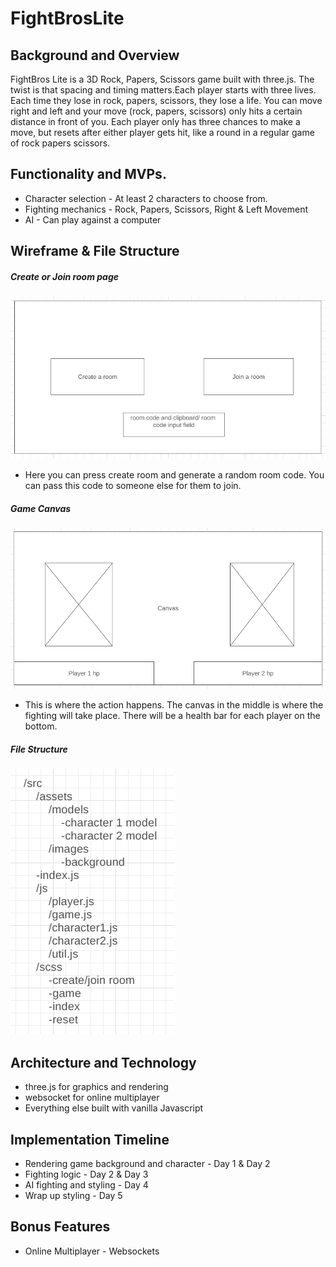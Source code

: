 # FightBrosLite

## Background and Overview
FightBros Lite is a 3D Rock, Papers, Scissors game built with three.js. The twist is that spacing and timing matters.Each player starts with three lives. Each time they lose in rock, papers, scissors, they lose a life. You can move right and left and your move (rock, papers, scissors) only hits a certain distance in front of you. Each player only has three chances to make a move, but resets after either player gets hit, like a round in a regular game of rock papers scissors.  

## Functionality and MVPs.
* Character selection - At least 2 characters to choose from.
* Fighting mechanics - Rock, Papers, Scissors, Right & Left Movement
* AI - Can play against a computer

## Wireframe & File Structure
##### Create or Join room page
![join-room](https://github.com/syangrea/FightBrosLite/blob/main/images/joinroom.PNG)

* Here you can press create room and generate a random room code. You can pass this code to someone else for them to join.

##### Game Canvas
![game-canvas](https://github.com/syangrea/FightBrosLite/blob/main/images/fightingcanvas.PNG)

* This is where the action happens. The canvas in the middle is where the fighting will take place. There will be a health bar for each player on the bottom.

##### File Structure
![file-structure](https://github.com/syangrea/FightBrosLite/blob/main/images/jsfilestructure.PNG)


## Architecture and Technology
* three.js for graphics and rendering
* websocket for online multiplayer
* Everything else built with vanilla Javascript

## Implementation Timeline
* Rendering game background and character - Day 1 & Day 2
* Fighting logic - Day 2 & Day 3
* AI fighting and styling - Day 4
* Wrap up styling - Day 5

## Bonus Features
* Online Multiplayer - Websockets
